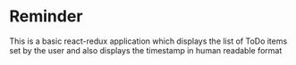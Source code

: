 # Reminder
This is a basic react-redux application which displays the list of ToDo items set by the user and also displays the timestamp in human readable format
